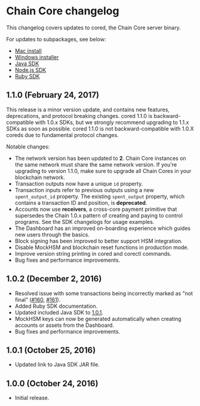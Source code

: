 # Chain Core changelog

This changelog covers updates to cored, the Chain Core server binary.

For updates to subpackages, see below:

- [Mac install](./installer/mac/CHANGELOG.md)
- [Windows installer](./installer/windows/CHANGELOG.md)
- [Java SDK](./sdk/java/CHANGELOG.md)
- [Node.js SDK](./sdk/node/CHANGELOG.md)
- [Ruby SDK](./sdk/ruby/CHANGELOG.md)

## 1.1.0 (February 24, 2017)<a name="1.1.0"></a>

This release is a minor version update, and contains new features, deprecations, and protocol breaking changes. cored 1.1.0 is backward-compatible with 1.0.x SDKs, but we strongly recommend upgrading to 1.1.x SDKs as soon as possible. cored 1.1.0 is not backward-compatible with 1.0.X coreds due to fundamental protocol changes.

Notable changes:

* The network version has been updated to **2**. Chain Core instances on the same network must share the same network version. If you're upgrading to version 1.1.0, make sure to upgrade all Chain Cores in your blockchain network.
* Transaction outputs now have a unique `id` property.
* Transaction inputs refer to previous outputs using a new `spent_output_id` property. The existing `spent_output` property, which contains a transaction ID and position, is **deprecated**.
* Accounts now use **receivers**, a cross-core payment primitive that supersedes the Chain 1.0.x pattern of creating and paying to control programs. See the SDK changelogs for usage examples.
* The Dashboard has an improved on-boarding experience which guides new users through the basics.
* Block signing has been improved to better support HSM integration.
* Disable MockHSM and blockchain reset functions in production mode.
* Improve version string printing in cored and corectl commands.
* Bug fixes and performance improvements.

## 1.0.2 (December 2, 2016)<a name="1.0.2"></a>

* Resolved issue with some transactions being incorrectly marked as "not final"
  ([#160](https://github.com/chain/chain/issues/160), [#161](https://github.com/chain/chain/pulls/161)).
* Added Ruby SDK documentation.
* Updated included Java SDK to [1.0.1](../../sdk/java/CHANGELOG.md#1.0.1).
* MockHSM keys can now be generated automatically when creating accounts or
    assets from the Dashboard.
* Bug fixes and performance improvements.

## 1.0.1 (October 25, 2016)

* Updated link to Java SDK JAR file.

## 1.0.0 (October 24, 2016)

* Initial release.
